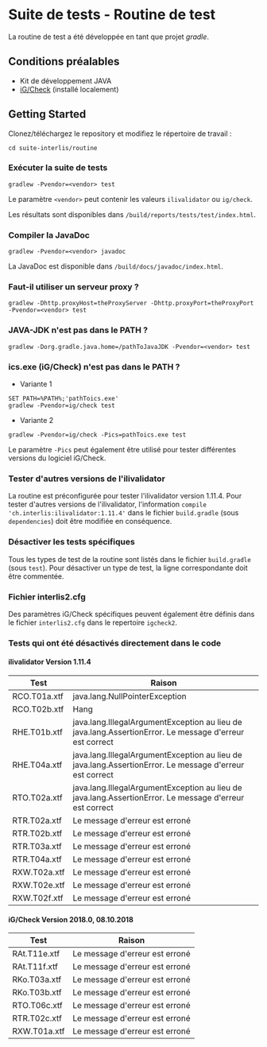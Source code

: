 
# Suite de tests - Routine de test
La routine de test a été développée en tant que projet *gradle*.

## Conditions préalables
- Kit de développement JAVA
- [iG/Check](https://www.interlis.ch/downloads/igcheck) (installé localement)

## Getting Started
Clonez/téléchargez le repository et modifiez le répertoire de travail :

```
cd suite-interlis/routine
```

### Exécuter la suite de tests
```
gradlew -Pvendor=<vendor> test
```
Le paramètre  ``<vendor>`` peut contenir les valeurs ``ilivalidator`` ou ``ig/check``.

Les résultats sont disponibles dans ``/build/reports/tests/test/index.html``.

### Compiler la JavaDoc
```
gradlew -Pvendor=<vendor> javadoc
```
La JavaDoc est disponible dans ``/build/docs/javadoc/index.html``.

### Faut-il utiliser un serveur proxy ?
```
gradlew -Dhttp.proxyHost=theProxyServer -Dhttp.proxyPort=theProxyPort -Pvendor=<vendor> test
```
### JAVA-JDK n'est pas dans le PATH ?
```
gradlew -Dorg.gradle.java.home=/pathToJavaJDK -Pvendor=<vendor> test
```
### ics.exe (iG/Check) n'est pas dans le PATH ?
- Variante 1
```
SET PATH=%PATH%;'pathToics.exe'
gradlew -Pvendor=ig/check test
```
- Variante 2
```
gradlew -Pvendor=ig/check -Pics=pathToics.exe test
```
Le paramètre ``-Pics`` peut également être utilisé pour tester différentes versions du logiciel iG/Check.

### Tester d'autres versions de l'ilivalidator
La routine est préconfigurée pour tester l'ilivalidator version 1.11.4.
Pour tester d'autres versions de l'ilivalidator, l'information ``compile 'ch.interlis:ilivalidator:1.11.4'`` dans le fichier ``build.gradle`` (sous ``dependencies``) doit être modifiée en conséquence.

### Désactiver les tests spécifiques
Tous les types de test de la routine sont listés dans le fichier  ``build.gradle`` (sous ``test``). Pour désactiver un type de test, la ligne correspondante doit être commentée.

### Fichier interlis2.cfg
Des paramètres iG/Check spécifiques peuvent également être définis dans le fichier ``interlis2.cfg`` dans le repertoire ``igcheck2``.

### Tests qui ont été désactivés directement dans le code
#### ilivalidator Version 1.11.4
| Test | Raison |
| --- | --- |
| RCO.T01a.xtf | java.lang.NullPointerException |
| RCO.T02b.xtf | Hang |
| RHE.T01b.xtf | java.lang.IllegalArgumentException au lieu de java.lang.AssertionError. Le message d'erreur est correct |
| RHE.T04a.xtf | java.lang.IllegalArgumentException au lieu de java.lang.AssertionError. Le message d'erreur est correct |
| RTO.T02a.xtf | java.lang.IllegalArgumentException au lieu de java.lang.AssertionError. Le message d'erreur est correct |
| RTR.T02a.xtf | Le message d'erreur est erroné |
| RTR.T02b.xtf | Le message d'erreur est erroné |
| RTR.T03a.xtf | Le message d'erreur est erroné |
| RTR.T04a.xtf | Le message d'erreur est erroné |
| RXW.T02a.xtf | Le message d'erreur est erroné |
| RXW.T02e.xtf | Le message d'erreur est erroné |
| RXW.T02f.xtf | Le message d'erreur est erroné |

#### iG/Check Version 2018.0, 08.10.2018
| Test | Raison |
| --- | --- |
| RAt.T11e.xtf | Le message d'erreur est erroné |
| RAt.T11f.xtf | Le message d'erreur est erroné |
| RKo.T03a.xtf | Le message d'erreur est erroné |
| RKo.T03b.xtf | Le message d'erreur est erroné |
| RTO.T06c.xtf | Le message d'erreur est erroné |
| RTR.T02c.xtf | Le message d'erreur est erroné |
| RXW.T01a.xtf | Le message d'erreur est erroné |
